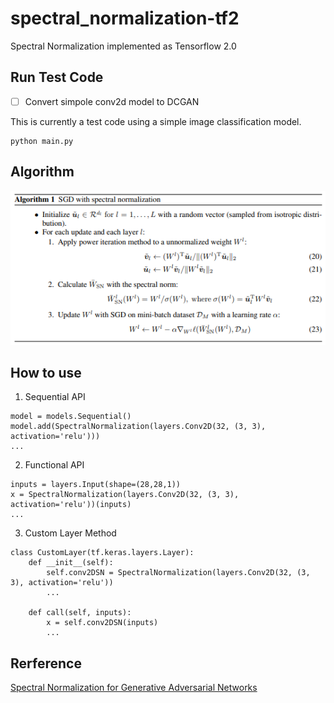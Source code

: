 # spectral_normalization-tf2
Spectral Normalization implemented as Tensorflow 2.0

## Run Test Code
- [ ] Convert simpole conv2d model to DCGAN

This is currently a test code using a simple image classification model.
```
python main.py
```

## Algorithm
![](./images/algorithm.png)

## How to use
1. Sequential API 
```
model = models.Sequential()
model.add(SpectralNormalization(layers.Conv2D(32, (3, 3), activation='relu')))
...
```

2. Functional API
```
inputs = layers.Input(shape=(28,28,1))
x = SpectralNormalization(layers.Conv2D(32, (3, 3), activation='relu'))(inputs)
...
````

3. Custom Layer Method 
```
class CustomLayer(tf.keras.layers.Layer):
    def __init__(self):
        self.conv2DSN = SpectralNormalization(layers.Conv2D(32, (3, 3), activation='relu'))
        ...
    
    def call(self, inputs):
        x = self.conv2DSN(inputs)
        ...
```

## Rerference
[Spectral Normalization for Generative Adversarial Networks](https://arxiv.org/abs/1802.05957)
